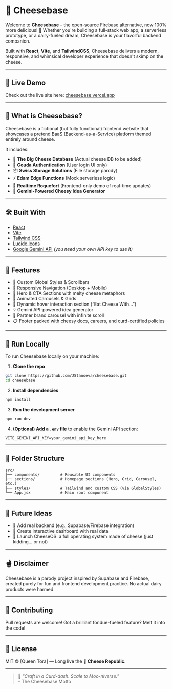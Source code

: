 # 🧀 Cheesebase

Welcome to **Cheesebase** – the open-source Firebase alternative, now 100% more delicious! 🧀 Whether you're building a full-stack web app, a serverless prototype, or a dairy-fueled dream, Cheesebase is your flavorful backend companion.

Built with **React**, **Vite**, and **TailwindCSS**, Cheesebase delivers a modern, responsive, and whimsical developer experience that doesn't skimp on the cheese.

---

## 🌟 Live Demo

Check out the live site here: [cheesebase.vercel.app](https://cheesebase.vercel.app/)

---

## 🍕 What is Cheesebase?

Cheesebase is a fictional (but fully functional) frontend website that showcases a pretend BaaS (Backend-as-a-Service) platform themed entirely around cheese.

It includes:

- 🧀 **The Big Cheese Database** (Actual cheese DB to be added)
- 🔐 **Gouda Authentication** (User login UI only)
- 📦 **Swiss Storage Solutions** (File storage parody)
- ⚡ **Edam Edge Functions** (Mock serverless logic)
- 🔄 **Realtime Roquefort** (Frontend-only demo of real-time updates)
- 🤖 **Gemini-Powered Cheesy Idea Generator**

---

## 🛠️ Built With

- [React](https://react.dev/)
- [Vite](https://vitejs.dev/)
- [Tailwind CSS](https://tailwindcss.com/)
- [Lucide Icons](https://lucide.dev/)
- [Google Gemini API](https://ai.google.dev) _(you need your own API key to use it)_

---

## 🚀 Features

- 🎯 Custom Global Styles & Scrollbars
- 🧭 Responsive Navigation (Desktop + Mobile)
- 🧀 Hero & CTA Sections with melty cheese metaphors
- 🧊 Animated Carousels & Grids
- 🍇 Dynamic hover interaction section (“Eat Cheese With...”)
- 💡 Gemini API-powered idea generator
- 🏢 Partner brand carousel with infinite scroll
- 📋 Footer packed with cheesy docs, careers, and curd-certified policies

---

## 🧪 Run Locally

To run Cheesebase locally on your machine:

1. **Clone the repo**

```bash
git clone https://github.com/JStanoeva/cheesebase.git
cd cheesebase
```

2. **Install dependencies**

```bash
npm install
```

3. **Run the development server**

```bash
npm run dev
```

4. **(Optional) Add a `.env` file** to enable the Gemini API section:

```
VITE_GEMINI_API_KEY=your_gemini_api_key_here
```

---

## 🧠 Folder Structure

```
src/
├── components/         # Reusable UI components
├── sections/           # Homepage sections (Hero, Grid, Carousel, etc.)
├── styles/             # Tailwind and custom CSS (via GlobalStyles)
└── App.jsx             # Main root component
```

---

## 🍯 Future Ideas

- 🧬 Add real backend (e.g., Supabase/Firebase integration)
- 🍰 Create interactive dashboard with real data
- 🧀 Launch CheeseOS: a full operating system made of cheese (just kidding… or not)

---

## 🫕 Disclaimer

Cheesebase is a parody project inspired by Supabase and Firebase, created purely for fun and frontend development practice. No actual dairy products were harmed.

---

## 🤝 Contributing

Pull requests are welcome! Got a brilliant fondue-fueled feature? Melt it into the code!

---

## 📜 License

MIT © [Queen Tora] — Long live the 🧀 **Cheese Republic**.

---

> 🧀 _"Craft in a Curd-dash. Scale to Moo-niverse."_  
> – The Cheesebase Motto
